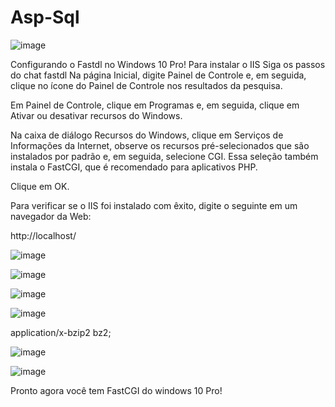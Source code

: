 # Asp-Sql
![image](https://github.com/007amauri/Asp-Sql/assets/19276454/fc7f45c0-55cf-4ae6-9e5c-cabe8944588f)

Configurando o Fastdl no Windows 10 Pro! Para instalar o IIS
Siga os passos do chat fastdl
Na página Inicial, digite Painel de Controle e, em seguida, clique no ícone do Painel de Controle nos resultados da pesquisa.

Em Painel de Controle, clique em Programas e, em seguida, clique em Ativar ou desativar recursos do Windows.

Na caixa de diálogo Recursos do Windows, clique em Serviços de Informações da Internet, observe os recursos pré-selecionados que são instalados por padrão e, em seguida, selecione CGI. Essa seleção também instala o FastCGI, que é recomendado para aplicativos PHP.

Clique em OK.

Para verificar se o IIS foi instalado com êxito, digite o seguinte em um navegador da Web:

http://localhost/

![image](https://github.com/007amauri/Asp-Sql/assets/19276454/38063918-275a-4448-b68c-1b8b297e1813)

![image](https://github.com/007amauri/Asp-Sql/assets/19276454/742ae458-e5a4-4684-9ffd-77529a329441)

![image](https://github.com/007amauri/Asp-Sql/assets/19276454/3a83c8fc-2c14-4e93-8607-0500f6ec513b)

![image](https://github.com/007amauri/Asp-Sql/assets/19276454/ba88ccf1-1f36-4e0c-87d3-c28058573c97)

application/x-bzip2 bz2;

![image](https://github.com/007amauri/Asp-Sql/assets/19276454/007feabc-3dbd-45ab-9ae6-2b0d8e10d8be)


![image](https://github.com/007amauri/Asp-Sql/assets/19276454/d17a0435-11e4-4873-9873-3e3243e09fc4)

Pronto agora você tem FastCGI do windows 10 Pro!



